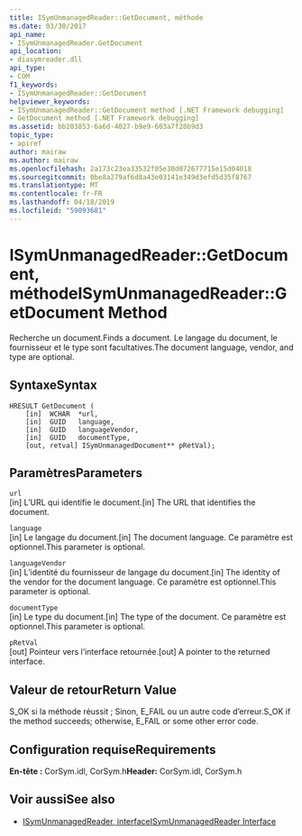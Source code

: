 ```yaml
---
title: ISymUnmanagedReader::GetDocument, méthode
ms.date: 03/30/2017
api_name:
- ISymUnmanagedReader.GetDocument
api_location:
- diasymreader.dll
api_type:
- COM
f1_keywords:
- ISymUnmanagedReader::GetDocument
helpviewer_keywords:
- ISymUnmanagedReader::GetDocument method [.NET Framework debugging]
- GetDocument method [.NET Framework debugging]
ms.assetid: bb203853-6a6d-4027-b9e9-603a7f28b9d3
topic_type:
- apiref
author: mairaw
ms.author: mairaw
ms.openlocfilehash: 2a173c23ea33532f05e30d072677715e15d04018
ms.sourcegitcommit: 0be8a279af6d8a43e03141e349d3efd5d35f8767
ms.translationtype: MT
ms.contentlocale: fr-FR
ms.lasthandoff: 04/18/2019
ms.locfileid: "59093681"
---
```

# <a name="isymunmanagedreadergetdocument-method"></a><span data-ttu-id="e9458-102">ISymUnmanagedReader::GetDocument, méthode</span><span class="sxs-lookup"><span data-stu-id="e9458-102">ISymUnmanagedReader::GetDocument Method</span></span>
<span data-ttu-id="e9458-103">Recherche un document.</span><span class="sxs-lookup"><span data-stu-id="e9458-103">Finds a document.</span></span> <span data-ttu-id="e9458-104">Le langage du document, le fournisseur et le type sont facultatives.</span><span class="sxs-lookup"><span data-stu-id="e9458-104">The document language, vendor, and type are optional.</span></span>  
  
## <a name="syntax"></a><span data-ttu-id="e9458-105">Syntaxe</span><span class="sxs-lookup"><span data-stu-id="e9458-105">Syntax</span></span>  
  
```  
HRESULT GetDocument (  
    [in]  WCHAR  *url,  
    [in]  GUID   language,  
    [in]  GUID   languageVendor,  
    [in]  GUID   documentType,  
    [out, retval] ISymUnmanagedDocument** pRetVal);  
```  
  
## <a name="parameters"></a><span data-ttu-id="e9458-106">Paramètres</span><span class="sxs-lookup"><span data-stu-id="e9458-106">Parameters</span></span>  
 `url`  
 <span data-ttu-id="e9458-107">[in] L’URL qui identifie le document.</span><span class="sxs-lookup"><span data-stu-id="e9458-107">[in] The URL that identifies the document.</span></span>  
  
 `language`  
 <span data-ttu-id="e9458-108">[in] Le langage du document.</span><span class="sxs-lookup"><span data-stu-id="e9458-108">[in] The document language.</span></span> <span data-ttu-id="e9458-109">Ce paramètre est optionnel.</span><span class="sxs-lookup"><span data-stu-id="e9458-109">This parameter is optional.</span></span>  
  
 `languageVendor`  
 <span data-ttu-id="e9458-110">[in] L’identité du fournisseur de langage du document.</span><span class="sxs-lookup"><span data-stu-id="e9458-110">[in] The identity of the vendor for the document language.</span></span> <span data-ttu-id="e9458-111">Ce paramètre est optionnel.</span><span class="sxs-lookup"><span data-stu-id="e9458-111">This parameter is optional.</span></span>  
  
 `documentType`  
 <span data-ttu-id="e9458-112">[in] Le type du document.</span><span class="sxs-lookup"><span data-stu-id="e9458-112">[in] The type of the document.</span></span> <span data-ttu-id="e9458-113">Ce paramètre est optionnel.</span><span class="sxs-lookup"><span data-stu-id="e9458-113">This parameter is optional.</span></span>  
  
 `pRetVal`  
 <span data-ttu-id="e9458-114">[out] Pointeur vers l’interface retournée.</span><span class="sxs-lookup"><span data-stu-id="e9458-114">[out] A pointer to the returned interface.</span></span>  
  
## <a name="return-value"></a><span data-ttu-id="e9458-115">Valeur de retour</span><span class="sxs-lookup"><span data-stu-id="e9458-115">Return Value</span></span>  
 <span data-ttu-id="e9458-116">S_OK si la méthode réussit ; Sinon, E_FAIL ou un autre code d’erreur.</span><span class="sxs-lookup"><span data-stu-id="e9458-116">S_OK if the method succeeds; otherwise, E_FAIL or some other error code.</span></span>  
  
## <a name="requirements"></a><span data-ttu-id="e9458-117">Configuration requise</span><span class="sxs-lookup"><span data-stu-id="e9458-117">Requirements</span></span>  
 <span data-ttu-id="e9458-118">**En-tête :** CorSym.idl, CorSym.h</span><span class="sxs-lookup"><span data-stu-id="e9458-118">**Header:** CorSym.idl, CorSym.h</span></span>  
  
## <a name="see-also"></a><span data-ttu-id="e9458-119">Voir aussi</span><span class="sxs-lookup"><span data-stu-id="e9458-119">See also</span></span>

- [<span data-ttu-id="e9458-120">ISymUnmanagedReader, interface</span><span class="sxs-lookup"><span data-stu-id="e9458-120">ISymUnmanagedReader Interface</span></span>](../../../../docs/framework/unmanaged-api/diagnostics/isymunmanagedreader-interface.md)
